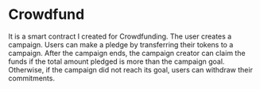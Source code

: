 # Crowdfund
It is a smart contract I created for Crowdfunding.
The user creates a campaign.
Users can make a pledge by transferring their tokens to a campaign.
After the campaign ends, the campaign creator can claim the funds if the total amount pledged is more than the campaign goal.
Otherwise, if the campaign did not reach its goal, users can withdraw their commitments.
